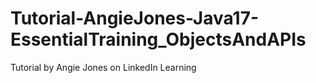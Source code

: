 # Tutorial-AngieJones-Java17-EssentialTraining_ObjectsAndAPIs
Tutorial by Angie Jones on LinkedIn Learning
